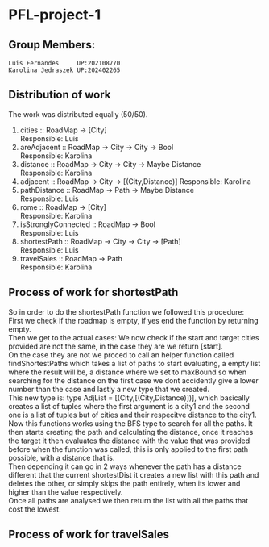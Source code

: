 # PFL-project-1

## Group Members:

    Luis Fernandes     UP:202108770 
    Karolina Jedraszek UP:202402265 

## Distribution of work

The work was distributed equally (50/50).

1. cities :: RoadMap -> [City] <br>
Responsible: Luis 
2. areAdjacent :: RoadMap -> City -> City -> Bool <br>
Responsible: Karolina 
3. distance :: RoadMap -> City -> City -> Maybe Distance <br>
Responsible: Karolina 
4. adjacent :: RoadMap -> City -> [(City,Distance)]
Responsible: Karolina 
5. pathDistance :: RoadMap -> Path -> Maybe Distance <br>
Responsible: Luis
6. rome :: RoadMap -> [City] <br>
Responsible: Karolina 
7. isStronglyConnected :: RoadMap -> Bool <br>
Responsible: Luis
8. shortestPath :: RoadMap -> City -> City -> [Path] <br>
Responsible: Luis
9. travelSales :: RoadMap -> Path <br>
Responsible: Karolina 

## Process of work for shortestPath

So in order to do the shortestPath function we followed this procedure: <br>
First we check if the roadmap is empty, if yes end the function by returning empty. <br>
Then we get to the actual cases: We now check if the start and target cities provided are not the same, in the case they are we return [start]. <br>
On the case they are not we proced to call an helper function called findShortestPaths which takes a list of paths to start evaluating, a empty list where the result will be, a distance where we set to maxBound so when searching for the distance on the first case we dont accidently give a lower number than the case and lastly a new type that we created. <br>
This new type is: type AdjList = [(City,[(City,Distance)])], which basically creates a list of tuples where the first argument is a city1 and the second one is a list of tuples but of cities and their respecitve distance to the city1. <br>
Now this functions works using the BFS type to search for all the paths. It then starts creating the path and calculating the distance, once it reaches the target it then evaluates the distance with the value that was provided before when the function was called, this is only applied to the first path possible, with a distance that is. <br>
Then depending it can go in 2 ways whenever the path has a distance different that the current shortestDist it creates a new list with this path and deletes the other, or simply skips the path entirely, when its lower and higher than the value respectively. <br>
Once all paths are analysed we then return the list with all the paths that cost the lowest. 

## Process of work for travelSales
